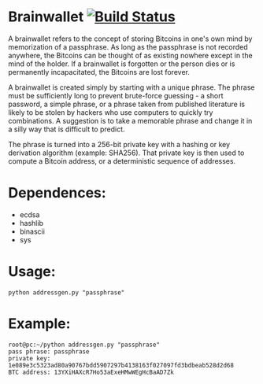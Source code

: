 Brainwallet [![Build Status](https://travis-ci.org/arzzen/python-simple-brainwallet.svg)](https://travis-ci.org/arzzen/python-simple-brainwallet)
======================

A brainwallet refers to the concept of storing Bitcoins in one's own mind by memorization of a passphrase. As long as the passphrase is not recorded anywhere, the Bitcoins can be thought of as existing nowhere except in the mind of the holder. If a brainwallet is forgotten or the person dies or is permanently incapacitated, the Bitcoins are lost forever.

A brainwallet is created simply by starting with a unique phrase. The phrase must be sufficiently long to prevent brute-force guessing - a short password, a simple phrase, or a phrase taken from published literature is likely to be stolen by hackers who use computers to quickly try combinations. A suggestion is to take a memorable phrase and change it in a silly way that is difficult to predict.

The phrase is turned into a 256-bit private key with a hashing or key derivation algorithm (example: SHA256). That private key is then used to compute a Bitcoin address, or a deterministic sequence of addresses. 


Dependences:
======================
* ecdsa 
* hashlib
* binascii
* sys


Usage:
======================
```
python addressgen.py "passphrase"
```

Example:
======================
```
root@pc:~/python addressgen.py "passphrase"
pass phrase: passphrase
private key: 1e089e3c5323ad80a90767bdd5907297b4138163f027097fd3bdbeab528d2d68
BTC address: 13YXiHAXcR7Ho53aExeHMwWEgHcBaAD7Zk

```

